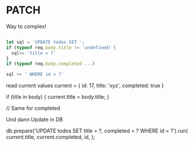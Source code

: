 # PATCH

Way to complex!

```js

let sql = 'UPDATE todos SET ';
if (typeof req.body.title != 'undefined) {
  sql+= 'title = ?'
}
if (typeof req.body.completed ...)

sql += ' WHERE id = ?'
```


read current values
current = { id: 17, title: 'xyz', completed: true }

if (title in body) {
  current.title = body.title;
}

// Same for completed

Und dann Update in DB

db.prepare('UPDATE todos SET title = ?, completed = ? WHERE id = ?').run(
    current.title,
    current.completed,
    id,
  );

